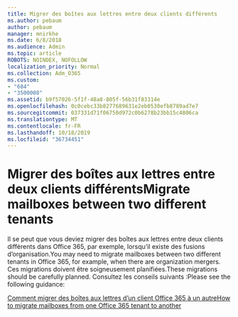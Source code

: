 ```yaml
---
title: Migrer des boîtes aux lettres entre deux clients différents
ms.author: pebaum
author: pebaum
manager: mnirkhe
ms.date: 6/8/2018
ms.audience: Admin
ms.topic: article
ROBOTS: NOINDEX, NOFOLLOW
localization_priority: Normal
ms.collection: Adm_O365
ms.custom:
- "684"
- "3500008"
ms.assetid: b9f57026-5f1f-48a8-805f-56b31f83314e
ms.openlocfilehash: 0c0cebc33b8277689631e2eb0530efb8789ad7e7
ms.sourcegitcommit: 037331d71f06750d972c0b6278b23bb15c4806ca
ms.translationtype: MT
ms.contentlocale: fr-FR
ms.lasthandoff: 10/18/2019
ms.locfileid: "36734451"
---
```

# <a name="migrate-mailboxes-between-two-different-tenants"></a><span data-ttu-id="961a6-102">Migrer des boîtes aux lettres entre deux clients différents</span><span class="sxs-lookup"><span data-stu-id="961a6-102">Migrate mailboxes between two different tenants</span></span>

<span data-ttu-id="961a6-103">Il se peut que vous deviez migrer des boîtes aux lettres entre deux clients différents dans Office 365, par exemple, lorsqu’il existe des fusions d’organisation.</span><span class="sxs-lookup"><span data-stu-id="961a6-103">You may need to migrate mailboxes between two different tenants in Office 365, for example, when there are organization mergers.</span></span> <span data-ttu-id="961a6-104">Ces migrations doivent être soigneusement planifiées.</span><span class="sxs-lookup"><span data-stu-id="961a6-104">These migrations should be carefully planned.</span></span> <span data-ttu-id="961a6-105">Consultez les conseils suivants :</span><span class="sxs-lookup"><span data-stu-id="961a6-105">Please see the following guidance:</span></span>
  
[<span data-ttu-id="961a6-106">Comment migrer des boîtes aux lettres d’un client Office 365 à un autre</span><span class="sxs-lookup"><span data-stu-id="961a6-106">How to migrate mailboxes from one Office 365 tenant to another</span></span>](https://docs.microsoft.com/Exchange/mailbox-migration/migrate-mailboxes-across-tenants)
  
